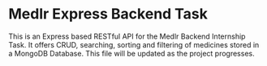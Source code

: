 # Medlr Express Backend Task
This is an Express based RESTful API for the Medlr Backend Internship Task. It offers CRUD, searching, sorting and filtering of medicines stored in a MongoDB Database.
This file will be updated as the project progresses.
